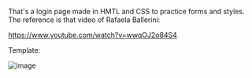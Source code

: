 That's a login page made in HMTL and CSS to practice forms and styles.
The reference is that video of Rafaela Ballerini:  

https://www.youtube.com/watch?v=wwqOJ2o84S4

Template: 

![image](https://user-images.githubusercontent.com/98137286/219970818-21a9b237-a81a-46c0-b70b-b34964ad5b2d.png)
